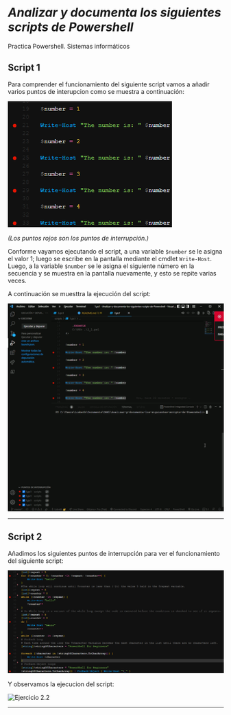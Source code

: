 # ***Analizar y documenta los siguientes scripts de Powershell***

Practica Powershell. Sistemas informáticos  

## **Script 1**

Para comprender el funcionamiento del siguiente script vamos a añadir varios puntos de interupcion como se muestra a continuación: 

![Ejercicio 1.1](imagenes/ej11.png)

*(Los puntos rojos son los puntos de interrupción.)*

Conforme vayamos ejecutando el script, a una variable `$number` se le asigna el valor 1; luego se escribe en la pantalla mediante el cmdlet `Write-Host`. Luego, a la variable `$number` se le asigna el siguiente número en la secuencia y se muestra en la pantalla nuevamente, y esto se repite varias veces. 

A continuación se muesttra la ejecución del script:

![Ejercicio 1.2](imagenes/ej12.gif)

---

## **Script 2**

Añadimos los siguientes puntos de interrupción para ver el funcionamiento del siguiente script:

![Ejercicio 2.1](imagenes/ej21.png)

Y observamos la ejecucion del script: 

![Ejercicio 2.2](imagenes/ej22.gif)

---

